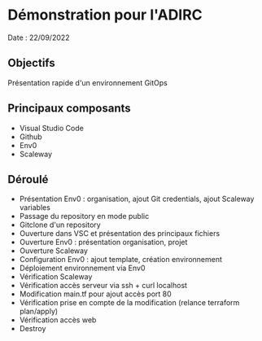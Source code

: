 # Démonstration pour l'ADIRC

Date : 22/09/2022

## Objectifs
Présentation rapide d'un environnement GitOps

## Principaux composants
- Visual Studio Code
- Github
- Env0
- Scaleway

## Déroulé
- Présentation Env0 : organisation, ajout Git credentials, ajout Scaleway variables
- Passage du repository en mode public
- Gitclone d'un repository
- Ouverture dans VSC et présentation des principaux fichiers
- Ouverture Env0 : présentation organisation, projet
- Ouverture Scaleway
- Configuration Env0 : ajout template, création environnement
- Déploiement environnement via Env0
- Vérification Scaleway
- Vérification accès serveur via ssh + curl localhost 
- Modification main.tf pour ajout accès port 80
- Vérification prise en compte de la modification (relance terraform plan/apply)
- Vérification accès web
- Destroy


